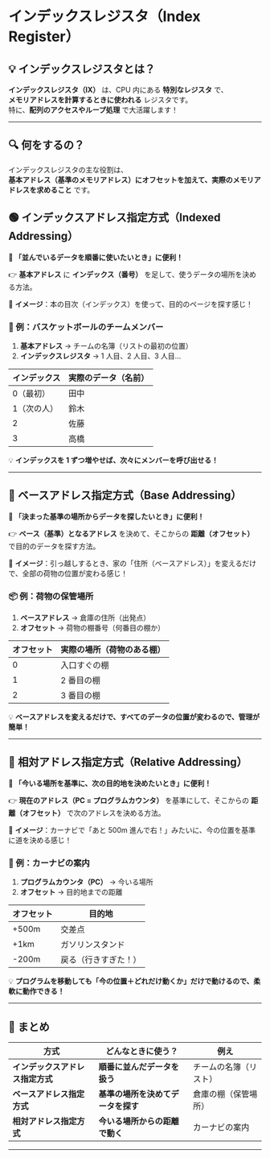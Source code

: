 # インデックスレジスタ（Index Register）

## 💡 インデックスレジスタとは？
**インデックスレジスタ（IX）** は、CPU 内にある **特別なレジスタ** で、  
**メモリアドレスを計算するときに使われる** レジスタです。  
特に、**配列のアクセスやループ処理** で大活躍します！  

---

## 🔍 何をするの？
インデックスレジスタの主な役割は、  
**基本アドレス（基準のメモリアドレス）にオフセットを加えて、実際のメモリアドレスを求めること** です。  


## 🟢 インデックスアドレス指定方式（Indexed Addressing）  
**📌 「並んでいるデータを順番に使いたいとき」に便利！**  

👉 **基本アドレス** に **インデックス（番号）** を足して、使うデータの場所を決める方法。  

📖 **イメージ**：本の目次（インデックス）を使って、目的のページを探す感じ！  

### 🏀 例：バスケットボールのチームメンバー  
1. **基本アドレス** → チームの名簿（リストの最初の位置）  
2. **インデックスレジスタ** → 1 人目、2 人目、3 人目...  

| インデックス | 実際のデータ（名前） |
|------------|------------------|
| 0（最初） | 田中 |
| 1（次の人） | 鈴木 |
| 2 | 佐藤 |
| 3 | 高橋 |

💡 **インデックスを 1 ずつ増やせば、次々にメンバーを呼び出せる！**  

---

## 🔵 ベースアドレス指定方式（Base Addressing）  
**📌 「決まった基準の場所からデータを探したいとき」に便利！**  

👉 **ベース（基準）となるアドレス** を決めて、そこからの **距離（オフセット）** で目的のデータを探す方法。  

📖 **イメージ**：引っ越しするとき、家の「住所（ベースアドレス）」を変えるだけで、全部の荷物の位置が変わる感じ！  

### 📦 例：荷物の保管場所  
1. **ベースアドレス** → 倉庫の住所（出発点）  
2. **オフセット** → 荷物の棚番号（何番目の棚か）  

| オフセット | 実際の場所（荷物のある棚） |
|----------|--------------------|
| 0 | 入口すぐの棚 |
| 1 | 2 番目の棚 |
| 2 | 3 番目の棚 |

💡 **ベースアドレスを変えるだけで、すべてのデータの位置が変わるので、管理が簡単！**  

---

## 🔴 相対アドレス指定方式（Relative Addressing）  
**📌 「今いる場所を基準に、次の目的地を決めたいとき」に便利！**  

👉 **現在のアドレス（PC = プログラムカウンタ）** を基準にして、そこからの **距離（オフセット）** で次のアドレスを決める方法。  

📖 **イメージ**：カーナビで「あと 500m 進んで右！」みたいに、今の位置を基準に道を決める感じ！  

### 🚗 例：カーナビの案内  
1. **プログラムカウンタ（PC）** → 今いる場所  
2. **オフセット** → 目的地までの距離  

| オフセット | 目的地 |
|----------|------|
| +500m | 交差点 |
| +1km | ガソリンスタンド |
| -200m | 戻る（行きすぎた！） |

💡 **プログラムを移動しても「今の位置＋どれだけ動くか」だけで動けるので、柔軟に動作できる！**  

---

## 🎯 まとめ  

| 方式 | どんなときに使う？ | 例え |
|------|----------------|----|
| **インデックスアドレス指定方式** | **順番に並んだデータを扱う** | チームの名簿（リスト） |
| **ベースアドレス指定方式** | **基準の場所を決めてデータを探す** | 倉庫の棚（保管場所） |
| **相対アドレス指定方式** | **今いる場所からの距離で動く** | カーナビの案内 |

---